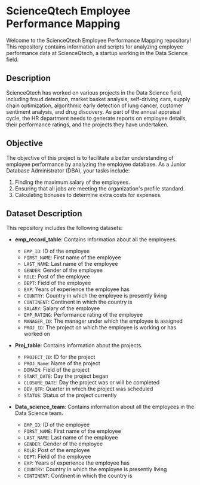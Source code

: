 # ScienceQtech Employee Performance Mapping

Welcome to the ScienceQtech Employee Performance Mapping repository! This repository contains information and scripts for analyzing employee performance data at ScienceQtech, a startup working in the Data Science field.

## Description

ScienceQtech has worked on various projects in the Data Science field, including fraud detection, market basket analysis, self-driving cars, supply chain optimization, algorithmic early detection of lung cancer, customer sentiment analysis, and drug discovery. As part of the annual appraisal cycle, the HR department needs to generate reports on employee details, their performance ratings, and the projects they have undertaken.

## Objective

The objective of this project is to facilitate a better understanding of employee performance by analyzing the employee database. As a Junior Database Administrator (DBA), your tasks include:

1. Finding the maximum salary of the employees.
2. Ensuring that all jobs are meeting the organization's profile standard.
3. Calculating bonuses to determine extra costs for expenses.

## Dataset Description

This repository includes the following datasets:

- **emp_record_table**: Contains information about all the employees.
  - `EMP_ID`: ID of the employee
  - `FIRST_NAME`: First name of the employee
  - `LAST_NAME`: Last name of the employee
  - `GENDER`: Gender of the employee
  - `ROLE`: Post of the employee
  - `DEPT`: Field of the employee
  - `EXP`: Years of experience the employee has
  - `COUNTRY`: Country in which the employee is presently living
  - `CONTINENT`: Continent in which the country is
  - `SALARY`: Salary of the employee
  - `EMP_RATING`: Performance rating of the employee
  - `MANAGER_ID`: The manager under which the employee is assigned
  - `PROJ_ID`: The project on which the employee is working or has worked on

- **Proj_table**: Contains information about the projects.
  - `PROJECT_ID`: ID for the project
  - `PROJ_Name`: Name of the project
  - `DOMAIN`: Field of the project
  - `START_DATE`: Day the project began
  - `CLOSURE_DATE`: Day the project was or will be completed
  - `DEV_QTR`: Quarter in which the project was scheduled
  - `STATUS`: Status of the project currently

- **Data_science_team**: Contains information about all the employees in the Data Science team.
  - `EMP_ID`: ID of the employee
  - `FIRST_NAME`: First name of the employee
  - `LAST_NAME`: Last name of the employee
  - `GENDER`: Gender of the employee
  - `ROLE`: Post of the employee
  - `DEPT`: Field of the employee
  - `EXP`: Years of experience the employee has
  - `COUNTRY`: Country in which the employee is presently living
  - `CONTINENT`: Continent in which the country is


